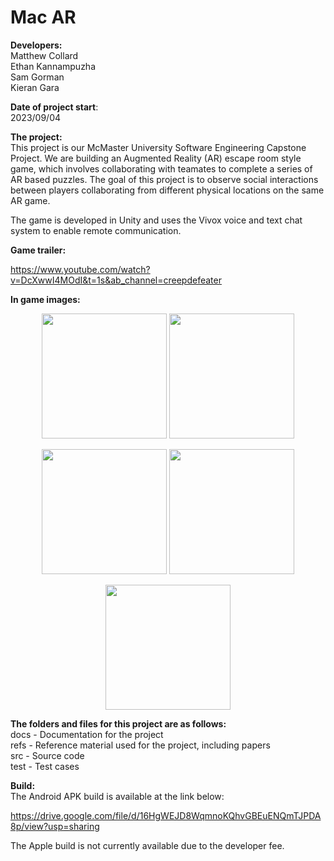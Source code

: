 # Mac AR

**Developers:**  
Matthew Collard  
Ethan Kannampuzha  
Sam Gorman  
Kieran Gara  

**Date of project start**:  
2023/09/04

**The project:**  
This project is our McMaster University Software Engineering Capstone Project. We are building an Augmented Reality (AR) escape room style game, which involves collaborating with teamates to complete a series of AR based puzzles. The goal of this project is to observe social interactions between players collaborating from different physical locations on the same AR game.  

The game is developed in Unity and uses the Vivox voice and text chat system to enable remote communication.

**Game trailer:**

https://www.youtube.com/watch?v=DcXwwI4MOdI&t=1s&ab_channel=creepdefeater

**In game images:**

<p float="left" align="center">
    <img src="https://github.com/SammyG7/Mac-AR/assets/93633486/238d9eab-897e-4430-852e-797e2a8d5099" width="200"/>
    <img src="https://github.com/SammyG7/Mac-AR/assets/93633486/395e64d9-1651-4ab2-9315-909af66dec25" width="200"/>
</p>

<p float="left" align="center">
    <img src="https://github.com/SammyG7/Mac-AR/assets/93633486/654bf7b5-5749-4b15-b33e-20201ee859c5" width="200"/>
    <img src="https://github.com/SammyG7/Mac-AR/assets/93633486/b0e73aa1-6758-4ae5-8a28-736e550f3f1c" width="200"/>
</p>

<p float="left" align="center">
    <img src="https://github.com/SammyG7/Mac-AR/assets/93633486/e4b7647d-9121-4008-9c9d-f643f747681f" width="200"/>
</p>

**The folders and files for this project are as follows:**  
docs - Documentation for the project  
refs - Reference material used for the project, including papers  
src - Source code  
test - Test cases  

**Build:**  
The Android APK build is available at the link below:

https://drive.google.com/file/d/16HgWEJD8WqmnoKQhvGBEuENQmTJPDA8p/view?usp=sharing

The Apple build is not currently available due to the developer fee.
